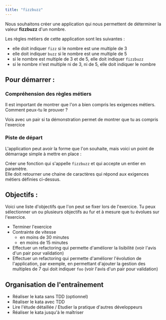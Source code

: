 ```yaml
---
title: "fizzbuzz"
---
```


Nous souhaitons créer une application qui nous permettent de déterminer la valeur **fizzbuzz** d'un nombre. 

Les règles métiers de cette application sont les suivantes : 
- elle doit indiquer  `fizz` si le nombre est une multiple de 3
- elle doit indiquer  `buzz` si le nombre est une multiple de 5
- si le nombre est multiple de 3 et de 5, elle doit indiquer `fizzbuzz`
- si le nombre n'est multiple ni de 3, ni de 5, elle doit indiquer le nombre

## Pour démarrer : 
### Compréhension des règles métiers
Il est important de montrer que l'on a bien compris les exigences métiers. Comment peux-tu le prouver ?

Vois avec un pair si ta démonstration permet de montrer que tu as compris l'exercice


### Piste de départ
L'application peut avoir la forme que l'on souhaite, mais voici un point de démarrage simple à mettre en place : 

Créer une fonction qui s'appelle `fizzbuzz` et qui accepte un entier en paramètre.  
Elle doit retourner une chaine de caractères qui répond aux exigences métiers définies ci-dessus.

## Objectifs : 

Voici une liste d'objectifs que l'on peut se fixer lors de l'exercice. Tu peux sélectionner un ou plusieurs objectifs au fur et à mesure que tu évolues sur l'exercice.

- Terminer l'exercice
- Contrainte de vitesse
	- en moins de 30 minutes
	- en moins de 15 minutes
- Effectuer un refactoring qui permette d'améliorer la lisibilité (voir l'avis d'un pair pour validation)
- Effectuer un refactoring qui permette d'améliorer l'évolution de l'application, par exemple, en permettant d'ajouter la gestion des multiples de 7 qui doit indiquer `foo` (voir l'avis d'un pair pour validation)

## Organisation de l'entraînement
- Réaliser le kata sans TDD (optionnel)
- Réaliser le kata avec TDD
- Lire l'étude détaillée / Etudier la pratique d'autres développeurs
- Réaliser le kata jusqu'à le maîtriser



